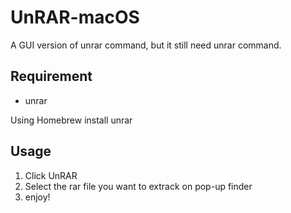 # UnRAR-macOS

A GUI version of unrar command, but it still need unrar command.

## Requirement
* unrar

Using Homebrew install unrar

## Usage

1. Click UnRAR
2. Select the rar file you want to extrack on pop-up finder
3. enjoy!

